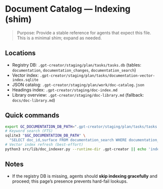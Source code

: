 # Document Catalog — Indexing (shim)

> Purpose: Provide a stable reference for agents that expect this file. This is a minimal shim; expand as needed.

## Locations
- Registry DB: `.gpt-creator/staging/plan/tasks/tasks.db` (tables: `documentation`, `documentation_changes`, `documentation_search`)
- Vector index: `.gpt-creator/staging/plan/tasks/documentation-vector-index.sqlite`
- JSON catalog: `.gpt-creator/staging/plan/work/doc-catalog.json`
- Headings index: `.gpt-creator/staging/doc-index.md`
- Library overview: `.gpt-creator/staging/doc-library.md` (fallback: `docs/doc-library.md`)

## Quick commands
```bash
export GC_DOCUMENTATION_DB_PATH=".gpt-creator/staging/plan/tasks/tasks.db"
# Keyword search (FTS)
sqlite3 "$GC_DOCUMENTATION_DB_PATH" \
  "SELECT doc_id,surface FROM documentation_search WHERE documentation_search MATCH 'lockout' LIMIT 10;"
# Vector index refresh (best-effort)
python3 src/lib/doc_indexer.py --runtime-dir .gpt-creator || echo 'indexer not available; skipping'
```

## Notes
- If the registry DB is missing, agents should **skip indexing gracefully** and proceed; this page’s presence prevents hard-fail lookups.
